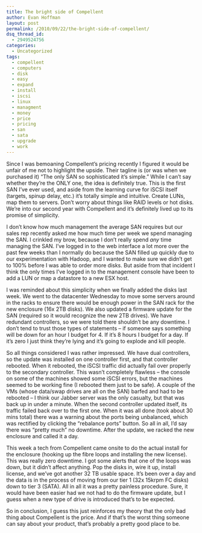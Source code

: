 ```yaml
---
title: The bright side of Compellent
author: Evan Hoffman
layout: post
permalink: /2010/09/22/the-bright-side-of-compellent/
dsq_thread_id:
  - 2949524756
categories:
  - Uncategorized
tags:
  - compellent
  - computers
  - disk
  - easy
  - expand
  - install
  - iscsi
  - linux
  - managment
  - money
  - price
  - pricing
  - san
  - sata
  - upgrade
  - work
---
```

Since I was bemoaning Compellent&#8217;s pricing recently I figured it would be unfair of me not to highlight the upside. Their tagline is (or was when we purchased it) &#8220;The only SAN so sophisticated it&#8217;s simple.&#8221; While I can&#8217;t say whether they&#8217;re the ONLY one, the idea is definitely true. This is the first SAN I&#8217;ve ever used, and aside from the learning curve for iSCSI itself (targets, spinup delay, etc.) it&#8217;s totally simple and intuitive. Create LUNs, map them to servers. Don&#8217;t worry about things like RAID levels or hot disks. We&#8217;re into our second year with Compellent and it&#8217;s definitely lived up to its promise of simplicity.

I don&#8217;t know how much management the average SAN requires but our sales rep recently asked me how much time per week we spend managing the SAN. I crinkled my brow, because I don&#8217;t really spend *any* time managing the SAN. I&#8217;ve logged in to the web interface a lot more over the past few weeks than I normally do because the SAN filled up quickly due to our experimentation with Hadoop, and I wanted to make sure we didn&#8217;t get to 100% before I was able to order more disks. But aside from that incident I think the only times I&#8217;ve logged in to the management console have been to add a LUN or map a datastore to a new ESX host.

I was reminded about this simplicity when we finally added the disks last week. We went to the datacenter Wednesday to move some servers around in the racks to ensure there would be enough power in the SAN rack for the new enclosure (16x 2TB disks). We also updated a firmware update for the SAN (required so it would recognize the new 2TB drives). We have redundant controllers, so we were told there shouldn&#8217;t be any downtime. I don&#8217;t tend to trust those types of statements &#8211; if someone says something will be down for an hour I budget for 4. If it&#8217;s 8 hours I budget for a day. If it&#8217;s zero I just think they&#8217;re lying and it&#8217;s going to explode and kill people.

So all things considered I was rather impressed. We have dual controllers, so the update was installed on one controller first, and that controller rebooted. When it rebooted, the iSCSI traffic did actually fail over properly to the secondary controller. This wasn&#8217;t completely flawless &#8211; the console on some of the machines showed some iSCSI errors, but the machines seemed to be working fine (I rebooted them just to be safe). A couple of the VMs (whose data/swap drives are all on the SAN) barfed and had to be rebooted &#8211; I think our Jabber server was the only casualty, but that was back up in under a minute. When the second controller updated itself, its traffic failed back over to the first one. When it was all done (took about 30 mins total) there was a warning about the ports being unbalanced, which was rectified by clicking the &#8220;rebalance ports&#8221; button. So all in all, I&#8217;d say there was &#8220;pretty much&#8221; no downtime. After the update, we racked the new enclosure and called it a day.

This week a tech from Compellent came onsite to do the actual install for the enclosure (hooking up the fibre loops and installing the new license). This was really zero downtime. I got some alerts that one of the loops was down, but it didn&#8217;t affect anything. Pop the disks in, wire it up, install license, and we&#8217;ve got another 32 TB usable space. It&#8217;s been over a day and the data is in the process of moving from our tier 1 (32x 15krpm FC disks) down to tier 3 (SATA). All in all it was a pretty painless procedure. Sure, it would have been easier had we not had to do the firmware update, but I guess when a new type of drive is introduced that&#8217;s to be expected.

So in conclusion, I guess this just reinforces my theory that the only bad thing about Compellent is the price. And if that&#8217;s the worst thing someone can say about your product, that&#8217;s probably a pretty good place to be.